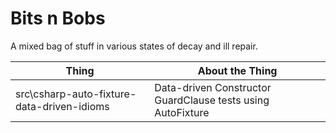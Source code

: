 # Bits n Bobs
A mixed bag of stuff in various states of decay and ill repair. 

| Thing | About the Thing |
| ----- | --------------- |
| src\csharp-auto-fixture-data-driven-idioms | Data-driven Constructor GuardClause tests using AutoFixture |
